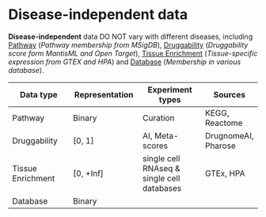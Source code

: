 # Disease-independent data

**Disease-independent** data DO NOT vary with different diseases, including [Pathway](pathway.md) (_Pathway membership from MSigDB_), [Druggability](druggability.md) (_Druggability score form MantisML and Open Target_), [Tissue Enrichment](tissue-enrichment.md) (_Tissue-specific expression from GTEX and HPA_) and [Database](database.md) (_Membership in various database_).

<table data-full-width="false"><thead><tr><th width="194">Data type</th><th width="156">Representation</th><th width="228">Experiment types</th><th>Sources</th></tr></thead><tbody><tr><td>Pathway</td><td>Binary</td><td>Curation</td><td>KEGG, Reactome</td></tr><tr><td>Druggability</td><td>[0, 1]</td><td>AI, Meta-scores</td><td>DrugnomeAI, Pharose</td></tr><tr><td>Tissue Enrichment</td><td>[0, +Inf]</td><td>single cell RNAseq &#x26; single cell databases</td><td>GTEx, HPA</td></tr><tr><td>Database</td><td>Binary</td><td></td><td></td></tr></tbody></table>
